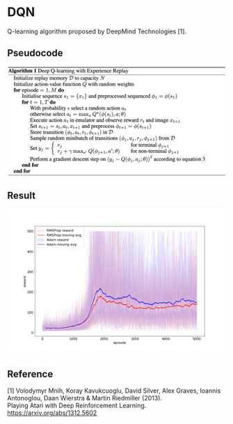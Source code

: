 # DQN

Q-learning algorithm proposed by DeepMind Technologies [1].

## Pseudocode

![pseudocode](assets/pseudocode.png)

## Result

![result](assets/result.png)

## Reference

[1] Volodymyr Mnih, Koray Kavukcuoglu, David Silver, Alex Graves, Ioannis Antonoglou, Daan Wierstra & Martin
Riedmiller (2013). \
Playing Atari with Deep Reinforcement Learning. https://arxiv.org/abs/1312.5602
